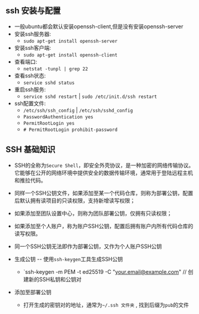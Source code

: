 ## ssh 安装与配置

+ 一般ubuntu都会默认安装openssh-client,但是没有安装openssh-server
+ 安装ssh服务器:
  + `sudo apt-get install openssh-server`
+ 安装ssh客户端:
  + `sudo apt-get install openssh-client`
+ 查看端口:
  + `netstat -tunpl | grep 22`
+ 查看ssh状态:
  + `service sshd status`
+ 重启ssh服务:
  + `service sshd restart` | `sudo /etc/init.d/ssh restart`   
+ ssh配置文件:
  + `/etc/ssh/ssh_config` | `/etc/ssh/sshd_config`
  + `PasswordAuthentication yes`
  + `PermitRootLogin yes`
  + `# PermitRootLogin prohibit-password`

## SSH 基础知识

+ SSH的全称为`Secure Shell`，即安全外壳协议，是一种加密的网络传输协议。它能够在公开的网络环境中提供安全的数据传输环境，通常用于登陆远程主机和推拉代码。

+ 同样一个SSH公钥文件，如果添加至某一个代码仓库，则称为部署公钥，配置后默认拥有读项目的只读权限，支持新增读写权限；
+ 如果添加至团队设置中心，则称为团队部署公钥，仅拥有只读权限；
+ 如果添加至个人账户，称为账户SSH公钥，配置后拥有账户内所有代码仓库的读写权限。
+ 同一个SSH公钥无法即作为部署公钥，又作为个人账户SSH公钥

+ 生成公钥 -- 使用`ssh-keygen`工具生成SSH公钥
  + `ssh-keygen -m PEM -t ed25519 -C "your.email@example.com"  // 创建新的SSH私钥和公钥对

+ 添加至部署公钥
  + 打开生成的密钥对的地址，通常为`~/.ssh 文件夹` , 找到后缀为`pub`的文件
